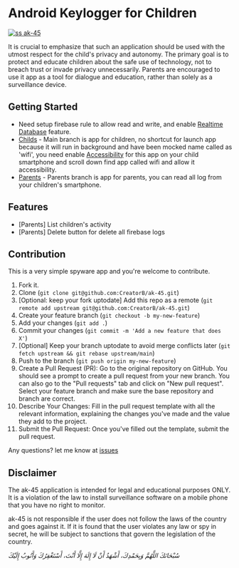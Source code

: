 # Android Keylogger for Children

[![ss ak-45](https://raw.githubusercontent.com/CreatorB/ak-45/main/showcase/ss.png)](https://raw.githubusercontent.com/CreatorB/ak-45/main/showcase/app-debug.apk "childs app")

It is crucial to emphasize that such an application should be used with the utmost respect for the child's privacy and autonomy. The primary goal is to protect and educate children about the safe use of technology, not to breach trust or invade privacy unnecessarily. Parents are encouraged to use it app as a tool for dialogue and education, rather than solely as a surveillance device.

## Getting Started

- Need setup firebase rule to allow read and write, and enable [Realtime Database](https://firebase.google.com/docs/database/android/start) feature.
- [Childs](https://github.com/CreatorB/ak-45) - Main branch is app for children, no shortcut for launch app because it will run in background and have been mocked name called as 'wifi', you need enable [Accessibility](https://support.google.com/accessibility/android/answer/9078941) for this app on your child smartphone and scroll down find app called wifi and allow it accessibility.
- [Parents](https://github.com/CreatorB/ak-45/tree/parents) - Parents branch is app for parents, you can read all log from your children's smartphone. 

## Features

- [Parents] List children's activity 
- [Parents] Delete button for delete all firebase logs

## Contribution

This is a very simple spyware app and you're welcome to contribute.

1. Fork it.
2. Clone (`git clone git@github.com:CreatorB/ak-45.git`)
3. [Optional: keep your fork uptodate] Add this repo as a remote (`git remote add upstream git@github.com:CreatorB/ak-45.git`)
4. Create your feature branch (`git checkout -b my-new-feature`)
5. Add your changes (`git add .`)
6. Commit your changes (`git commit -m 'Add a new feature that does X'`)
7. [Optional] Keep your branch uptodate to avoid merge conflicts later (`git fetch upstream && git rebase upstream/main`)
8. Push to the branch (`git push origin my-new-feature`)
9. Create a Pull Request (PR): Go to the original repository on GitHub. You should see a prompt to create a pull request from your new branch. You can also go to the "Pull requests" tab and click on "New pull request". Select your feature branch and make sure the base repository and branch are correct.
10. Describe Your Changes: Fill in the pull request template with all the relevant information, explaining the changes you've made and the value they add to the project.
11. Submit the Pull Request: Once you've filled out the template, submit the pull request.

Any questions? let me know at [issues](https://github.com/CreatorB/android-wp-json/issues)

## Disclaimer

The ak-45 application is intended for legal and educational purposes ONLY. It is a violation of the law to install surveillance software on a mobile phone that you have no right to monitor.

ak-45 is not responsible if the user does not follow the laws of the country and goes against it. If it is found that the user violates any law or spy in secret, he will be subject to sanctions that govern the legislation of the country.



_سُبْحَانَكَ اللَّهُمَّ وَبِحَمْدِكَ، أَشْهَدُ أَنْ لَا إِلَهَ إِلَّا أَنْتَ، أَسْتَغْفِرُكَ وَأَتُوبُ إِلَيْكَ_
